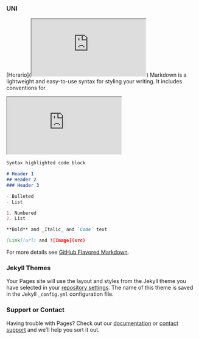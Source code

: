 ### UNI
[Horario](<iframe src="https://docs.google.com/spreadsheets/d/e/2PACX-1vSOx84mFB2dZeJcP2Pp7gdhc2pD_OXV84DJIY_CGatBGaMcBdhGusENC3r-xzyyvw/pubhtml?gid=838409959&amp;single=true&amp;widget=true&amp;headers=false"></iframe>)
Markdown is a lightweight and easy-to-use syntax for styling your writing. It includes conventions for

<iframe src="https://docs.google.com/spreadsheets/d/e/2PACX-1vSOx84mFB2dZeJcP2Pp7gdhc2pD_OXV84DJIY_CGatBGaMcBdhGusENC3r-xzyyvw/pubhtml?gid=838409959&amp;single=true&amp;widget=true&amp;headers=false"></iframe>

```markdown
Syntax highlighted code block

# Header 1
## Header 2
### Header 3

- Bulleted
- List

1. Numbered
2. List

**Bold** and _Italic_ and `Code` text

[Link](url) and ![Image](src)
```

For more details see [GitHub Flavored Markdown](https://guides.github.com/features/mastering-markdown/).

### Jekyll Themes

Your Pages site will use the layout and styles from the Jekyll theme you have selected in your [repository settings](https://github.com/socastro/uni/settings/pages). The name of this theme is saved in the Jekyll `_config.yml` configuration file.

### Support or Contact

Having trouble with Pages? Check out our [documentation](https://docs.github.com/categories/github-pages-basics/) or [contact support](https://support.github.com/contact) and we’ll help you sort it out.
